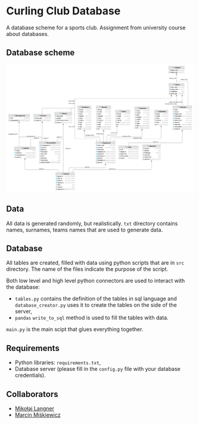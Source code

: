 # Curling Club Database

A database scheme for a sports club. Assignment from university course about databases.

## Database scheme

![](images/diagram.svg)

## Data 

All data is generated randomly, but realistically. 
`txt` directory contains names, surnames, teams names that are used to generate data.

## Database

All tables are created, filled with data using python scripts that are in `src` directory. The name of the files indicate the purpose of the script.

Both low level and high level python connectors are used to interact with the database:
* `tables.py` contains the definition of the tables in sql language and `database_creator.py` uses it to create the tables on the side of the server,
* `pandas` `write_to_sql` method is used to fill the tables with data.

`main.py` is the main scipt that glues everything together.


## Requirements

* Python libraries: `requirements.txt`,
* Database server (please fill in the `config.py` file with your database credentials).


## Collaborators

- [Mikołaj Langner](https://github.com/MikolajLangner)
- [Marcin Miśkiewicz](https://github.com/MarcinBear)
